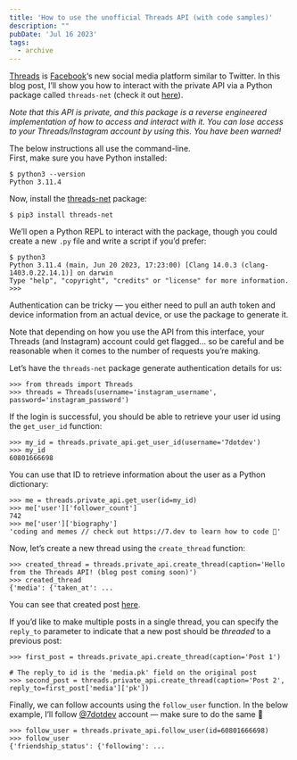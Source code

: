 ```yaml
---
title: 'How to use the unofficial Threads API (with code samples)'
description: ""
pubDate: 'Jul 16 2023'
tags:
  - archive
---
```



[Threads](https://threads.net) is [Facebook](https://7.dev/tag/facebook/)‘s new social media platform similar to Twitter. In this blog post, I’ll show you how to interact with the private API via a Python package called `threads-net` (check it out [here](https://github.com/dmytrostriletskyi/threads-net)).

*Note that this API is private, and this package is a reverse engineered implementation of how to access and interact with it. You can lose access to your Threads/Instagram account by using this. You have been warned!*

The below instructions all use the command-line.  
First, make sure you have Python installed:

```
$ python3 --version
Python 3.11.4
```

Now, install the [threads-net](https://github.com/dmytrostriletskyi/threads-net) package:

```
$ pip3 install threads-net
```

We’ll open a Python REPL to interact with the package, though you could create a new `.py` file and write a script if you’d prefer:

```
$ python3
Python 3.11.4 (main, Jun 20 2023, 17:23:00) [Clang 14.0.3 (clang-1403.0.22.14.1)] on darwin
Type "help", "copyright", "credits" or "license" for more information.
>>> 
```

Authentication can be tricky — you either need to pull an auth token and device information from an actual device, or use the package to generate it.

Note that depending on how you use the API from this interface, your Threads (and Instagram) account could get flagged… so be careful and be reasonable when it comes to the number of requests you’re making.

Let’s have the `threads-net` package generate authentication details for us:

```
>>> from threads import Threads
>>> threads = Threads(username='instagram_username', password='instagram_password')
```

If the login is successful, you should be able to retrieve your user id using the `get_user_id` function:

```
>>> my_id = threads.private_api.get_user_id(username='7dotdev')
>>> my_id
60801666698
```

You can use that ID to retrieve information about the user as a Python dictionary:

```
>>> me = threads.private_api.get_user(id=my_id)
>>> me['user']['follower_count']
742
>>> me['user']['biography']
'coding and memes // check out https://7.dev to learn how to code 🫡'
```

Now, let’s create a new thread using the `create_thread` function:

```
>>> created_thread = threads.private_api.create_thread(caption='Hello from the Threads API! (blog post coming soon)')
>>> created_thread
{'media': {'taken_at': ...
```

You can see that created post [here](https://www.threads.net/@7dotdev/post/Cuw120pOqla).

If you’d like to make multiple posts in a single thread, you can specify the `reply_to` parameter to indicate that a new post should be *threaded* to a previous post:

```
>>> first_post = threads.private_api.create_thread(caption='Post 1')

# The reply_to id is the 'media.pk' field on the original post
>>> second_post = threads.private_api.create_thread(caption='Post 2', reply_to=first_post['media']['pk'])
```

Finally, we can follow accounts using the `follow_user` function. In the below example, I’ll follow [@7dotdev](https://www.threads.net/@7dotdev) account — make sure to do the same 🙂

```
>>> follow_user = threads.private_api.follow_user(id=60801666698)
>>> follow_user
{'friendship_status': {'following': ...
```